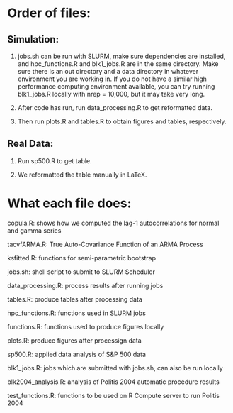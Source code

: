 # Order of files:

## Simulation:

1. jobs.sh can be run with SLURM, make sure dependencies are installed, and
hpc_functions.R and blk1_jobs.R are in the same directory. Make sure there is
an out directory and a data directory in whatever environment you are working 
in. If you do not have a similar high performance computing environment 
available, you can try running blk1_jobs.R locally with nrep = 10,000, but
it may take very long.

2. After code has run, run data_processing.R to get reformatted data.

3. Then run plots.R and tables.R to obtain figures and tables, respectively.

## Real Data:

1. Run sp500.R to get table.

2. We reformatted the table manually in LaTeX.

# What each file does:
copula.R: shows how we computed the lag-1 autocorrelations for normal and gamma
series

tacvfARMA.R: True Auto-Covariance Function of an ARMA Process

ksfitted.R: functions for semi-parametric bootstrap

jobs.sh: shell script to submit to SLURM Scheduler

data_processing.R: process results after running jobs

tables.R: produce tables after processing data

hpc_functions.R: functions used in SLURM jobs

functions.R: functions used to produce figures locally

plots.R: produce figures after processign data

sp500.R: applied data analysis of S\&P 500 data

blk1_jobs.R: jobs which are submitted with jobs.sh, can also be run locally

blk2004_analysis.R: analysis of Politis 2004 automatic procedure results

test_functions.R: functions to be used on R Compute server to run Politis 2004


